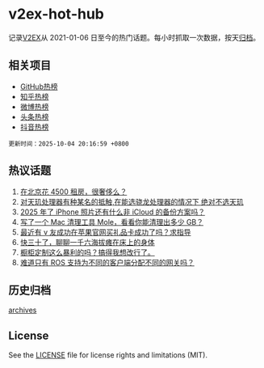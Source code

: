 # v2ex-hot-hub

 记录[V2EX](https://www.v2ex.com/)从 2021-01-06 日至今的热门话题。每小时抓取一次数据，按天[归档](archives)。
 
 ## 相关项目

- [GitHub热榜](https://github.com/lonnyzhang423/github-hot-hub)
- [知乎热榜](https://github.com/lonnyzhang423/zhihu-hot-hub)
- [微博热榜](https://github.com/lonnyzhang423/weibo-hot-hub)
- [头条热榜](https://github.com/lonnyzhang423/toutiao-hot-hub)
- [抖音热榜](https://github.com/lonnyzhang423/douyin-hot-hub)


 `更新时间：2025-10-04 20:16:59 +0800`

## 热议话题

1. [在北京花 4500 租房，很奢侈么？](https://www.v2ex.com/t/1163297)
1. [对天玑处理器有种某名的抵触,在能选骁龙处理器的情况下 绝对不选天玑](https://www.v2ex.com/t/1163309)
1. [2025 年了 iPhone 照片还有什么非 iCloud 的备份方案吗？](https://www.v2ex.com/t/1163301)
1. [写了一个 Mac 清理工具 Mole，看看你能清理出多少 GB？](https://www.v2ex.com/t/1163304)
1. [最近有 v 友成功在苹果官网买礼品卡成功了吗？求指导](https://www.v2ex.com/t/1163295)
1. [快三十了，聊聊一千六海拔瘫在床上的身体](https://www.v2ex.com/t/1163292)
1. [橱柜定制这么暴利的吗？搞得我想改行了。](https://www.v2ex.com/t/1163349)
1. [难道只有 ROS 支持为不同的客户端分配不同的网关吗？](https://www.v2ex.com/t/1163342)

## 历史归档

[archives](archives)

## License

See the [LICENSE](LICENSE) file for license rights and limitations (MIT).
